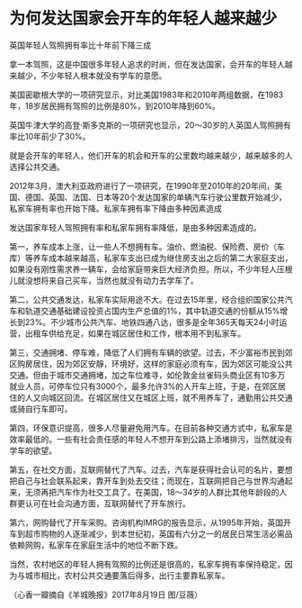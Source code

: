 # 为何发达国家会开车的年轻人越来越少

英国年轻人驾照拥有率比十年前下降三成 

拿一本驾照，这是中国很多年轻人追求的时尚，但在发达国家，会开车的年轻人越来越少，不少年轻人根本就没有学车的意愿。 

美国密歇根大学的一项研究显示，对比美国1983年和2010年两组数据，在1983年，18岁居民拥有驾照的比例是80%，到2010年降到60%。 

英国牛津大学的高登·斯多克斯的一项研究也显示，20～30岁的人英国人驾照拥有率比10年前少了30%。 

就是会开车的年轻人，他们开车的机会和开车的公里数均越来越少，越来越多的人选择公共交通。 

2012年3月，澳大利亚政府进行了一项研究，在1990年至2010年的20年间，美国、德国、英国、法国、日本等20个发达国家的单辆汽车行驶公里数开始减少，私家车拥有率也开始下降。私家车拥有率下降由多种因素造成 

发达国家年轻人驾照拥有率和私家车拥有率降低，是由多种因素造成的。 

第一，养车成本上涨，让一些人不想拥有车。油价、燃油税、保险费、房价（车库）等养车成本越来越高，私家车支出已成为继住房支出之后的第二大家庭支出，如果没有刚性需求养一辆车，会给家庭带来巨大经济负担。所以，不少年轻人压根儿就没想将来自己买车，当然也就没有动力去学车了。 

第二，公共交通发达，私家车实际用途不大。在过去15年里，经合组织国家公共汽车和轨道交通基础建设投资占国内生产总值的1%，其中轨道交通的份额从15%增长到23%。不少城市公共汽车、地铁四通八达，很多是全年365天每天24小时运营，出租车供给充足，如果在城区居住和工作，根本用不到私家车。 

第三，交通拥堵、停车难，降低了人们拥有车辆的欲望。过去，不少富裕市民到郊区购房居住，因为郊区安靜，环境好，这样的家庭必须有车，因为郊区可能没公共交通。但由于城市交通拥堵，加之车位难寻，如伦敦金丝雀码头商业区有10多万就业人员，可停车位只有3000个，最多允许3%的人开车上班，于是，在郊区居住的人又向城区回流。在城区居住又在城区上班，就不用养车了，通勤用公共交通或骑自行车即可。 

第四，环保意识提高，很多人尽量避免用汽车。在目前各种交通方式中，私家车是效率最低的。一些有社会责任感的年轻人不想开车到公路上添堵排污，当然就没有学车的欲望。 

第五，在社交方面，互联网替代了汽车。过去，汽车是获得社会认可的名片，要想把自己与社会联系起来，靠开车到处去交往；而现在，互联网把自己与世界沟通起来，无须再把汽车作为社交工具了。在美国，18～34岁的人群比其他年龄段的人群更认可在社会沟通方面，互联网替代了开车旅行。 

第六，网购替代了开车采购。咨询机构IMRG的报告显示，从1995年开始，英国开车到超市购物的人逐渐减少，到本世纪初，英国有六分之一的居民日常生活必需品依赖网购，私家车在家庭生活中的地位不断下跌。 

当然，农村地区的年轻人拥有驾照的比例还是很高的，私家车拥有率保持稳定，因为与城市相比，农村公共交通要落后得多，出行主要靠私家车。 

（心香一瓣摘自《羊城晚报》2017年8月19日 图/豆薇）